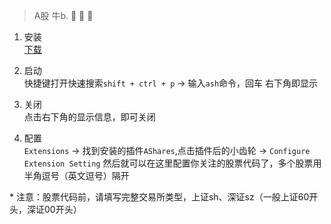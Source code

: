 > A股 牛b. :clap: :clap: :clap:

1. 安装  
[下载](https://github.com/seaweedman/ashares/releases)

2. 启动  
快捷键打开快速搜索`shift + ctrl + p` -> 输入`ash`命令，回车
右下角即显示

3. 关闭  
点击右下角的显示信息，即可关闭

4. 配置  
`Extensions` -> 找到安装的插件`AShares`,点击插件后的小齿轮 -> `Configure Extension Setting`
然后就可以在这里配置你关注的股票代码了，多个股票用半角逗号（英文逗号）隔开

\* 注意：股票代码前，请填写完整交易所类型，上证sh、深证sz（一般上证60开头，深证00开头）